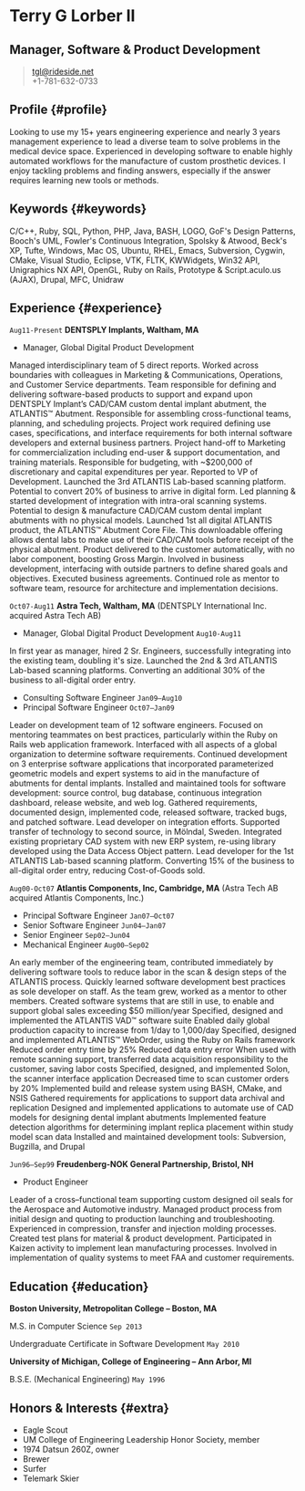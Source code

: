 # Terry G Lorber II
## Manager, Software & Product Development        

> [tgl@rideside.net](tgl@rideside.net)  
> +1-781-632-0733

## Profile {#profile}
Looking to use my 15+ years engineering experience and nearly 3 years management experience to lead a diverse team to solve problems in the medical device space. Experienced in developing software to enable highly automated workflows for the manufacture of custom prosthetic devices. I enjoy tackling problems and finding answers, especially if the answer requires learning new tools or methods.

## Keywords {#keywords}
C/C++, Ruby, SQL, Python, PHP, Java, BASH, LOGO, GoF's Design Patterns, Booch's UML, Fowler's Continuous Integration, Spolsky & Atwood, Beck's XP, Tufte, Windows, Mac OS, Ubuntu, RHEL, Emacs, Subversion, Cygwin, CMake, Visual Studio, Eclipse, VTK, FLTK, KWWidgets, Win32 API, Unigraphics NX API, OpenGL, Ruby on Rails, Prototype & Script.aculo.us (AJAX), Drupal, MFC, Unidraw

## Experience {#experience}

`Aug11-Present`
__DENTSPLY Implants, Waltham, MA__

- Manager, Global Digital Product Development

Managed interdisciplinary team of 5 direct reports.  Worked across boundaries with colleagues in Marketing & Communications, Operations, and Customer Service departments. Team responsible for defining and delivering software-based products to support and expand upon DENTSPLY Implant’s CAD/CAM custom dental implant abutment, the ATLANTIS™ Abutment. Responsible for assembling cross-functional teams, planning, and scheduling projects. Project work required defining use cases, specifications, and interface requirements for both internal software developers and external business partners.  Project hand-off to Marketing for commercialization including end-user & support documentation, and training materials.  Responsible for budgeting, with ~$200,000 of discretionary and capital expenditures per year. Reported to VP of Development.
Launched the 3rd ATLANTIS Lab-based scanning platform.  Potential to convert 20% of business to arrive in digital form.
Led planning & started development of integration with intra-oral scanning systems. Potential to design & manufacture CAD/CAM custom dental implant abutments with no physical models.
Launched 1st all digital ATLANTIS product, the ATLANTIS™ Abutment Core File.  This downloadable offering allows dental labs to make use of their CAD/CAM tools before receipt of the physical abutment. Product delivered to the customer automatically, with no labor component, boosting Gross Margin.
Involved in business development, interfacing with outside partners to define shared goals and objectives. Executed business agreements.
Continued role as mentor to software team, resource for architecture and implementation decisions.

`Oct07-Aug11`
__Astra Tech, Waltham, MA__
(DENTSPLY International Inc. acquired Astra Tech AB)

- Manager, Global Digital Product Development `Aug10-Aug11`

In first year as manager, hired 2 Sr. Engineers, successfully integrating into the existing team, doubling it's size. 
Launched the 2nd & 3rd ATLANTIS Lab-based scanning platforms. Converting an additional 30% of the business to all-digital order entry. 

- Consulting Software Engineer `Jan09–Aug10` 
- Principal Software Engineer `Oct07–Jan09` 

Leader on development team of 12 software engineers.  Focused on mentoring teammates on best practices, particularly within the Ruby on Rails web application framework. Interfaced with all aspects of a global organization to determine software requirements. Continued development on 3 enterprise software applications that incorporated parameterized geometric models and expert systems to aid in the manufacture of abutments for dental implants. Installed and maintained tools for software development: source control, bug database, continuous integration dashboard, release website, and web log.  Gathered requirements, documented design, implemented code, released software, tracked bugs, and patched software.
Lead developer on integration efforts.
Supported transfer of technology to second source, in Mölndal, Sweden.
Integrated existing proprietary CAD system with new ERP system, re-using library developed using the Data Access Object pattern.
Lead developer for the 1st  ATLANTIS Lab-based scanning platform.  Converting 15% of the business to all-digital order entry, reducing Cost-of-Goods sold.

`Aug00-Oct07` 
__Atlantis Components, Inc, Cambridge, MA__
(Astra Tech AB acquired Atlantis Components, Inc.)

- Principal Software Engineer 
`Jan07–Oct07` 
- Senior Software Engineer `Jun04–Jan07` 
- Senior Engineer `Sep02–Jun04` 
- Mechanical Engineer `Aug00–Sep02` 

An early member of the engineering team, contributed immediately by delivering software tools to reduce labor in the scan & design steps of the ATLANTIS process.  Quickly learned software development best practices as sole developer on staff.  As the team grew, worked as a mentor to other members.
Created software systems that are still in use, to enable and support global sales exceeding $50 million/year
Specified, designed and implemented the ATLANTIS VAD™ software suite
Enabled daily global production capacity to increase from 1/day to 1,000/day
Specified, designed and implemented ATLANTIS™ WebOrder, using the Ruby on Rails framework
Reduced order entry time by 25%
Reduced data entry error
When used with remote scanning support, transferred data acquisition responsibility to the customer, saving labor costs
Specified, designed, and implemented Solon, the scanner interface application
Decreased time to scan customer orders by 20%
Implemented build and release system using BASH, CMake, and NSIS
Gathered requirements for applications to support data archival and replication
Designed and implemented applications to automate use of CAD models for designing dental implant abutments
Implemented feature detection algorithms for determining implant replica placement within study model scan data
Installed and maintained development tools: Subversion, Bugzilla, and Drupal

`Jun96–Sep99`
__Freudenberg-NOK General Partnership, Bristol, NH__
- Product Engineer

Leader of a cross–functional team supporting custom designed oil seals for the Aerospace and Automotive industry. Managed product process from initial design and quoting to production launching and troubleshooting. Experienced in compression, transfer and injection molding processes. Created test plans for material & product development. Participated in Kaizen activity to implement lean manufacturing processes. Involved in implementation of quality systems to meet FAA and customer requirements.

## Education {#education}

__Boston University, Metropolitan College – Boston, MA__

M.S. in Computer Science  `Sep 2013`

Undergraduate Certificate in Software Development  `May 2010`

__University of Michigan, College of Engineering – Ann Arbor, MI__

B.S.E. (Mechanical Engineering)  `May 1996`

## Honors & Interests {#extra}
- Eagle Scout
- UM College of Engineering Leadership Honor Society, member
- 1974 Datsun 260Z, owner
- Brewer
- Surfer
- Telemark Skier
